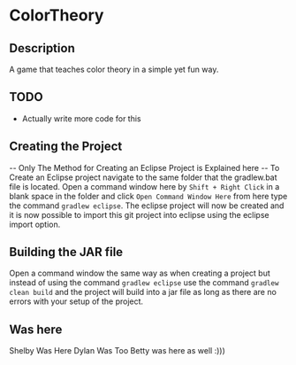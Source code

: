 # ColorTheory

## Description
A game that teaches color theory in a simple yet fun way.

## TODO
- Actually write more code for this

## Creating the Project
-- Only The Method for Creating an Eclipse Project is Explained here --
To Create an Eclipse project navigate to the same folder that the gradlew.bat file is located. Open a command window here by `Shift + Right Click` in a blank space in the folder and click `Open Command Window Here` from here type the command `gradlew eclipse`. The eclipse project will now be created and it is now possible to import this git project into eclipse using the eclipse import option.

## Building the JAR file
Open a command window the same way as when creating a project but instead of using the command `gradlew eclipse` use the command `gradlew clean build` and the project will build into a jar file as long as there are no errors with your setup of the project.

## Was here
Shelby Was Here
Dylan Was Too
Betty was here as well :)))